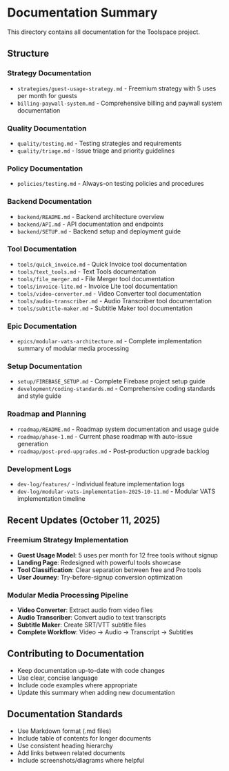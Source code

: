 # Documentation Summary

This directory contains all documentation for the Toolspace project.

## Structure

### Strategy Documentation

- `strategies/guest-usage-strategy.md` - Freemium strategy with 5 uses per month for guests
- `billing-paywall-system.md` - Comprehensive billing and paywall system documentation

### Quality Documentation

- `quality/testing.md` - Testing strategies and requirements
- `quality/triage.md` - Issue triage and priority guidelines

### Policy Documentation

- `policies/testing.md` - Always-on testing policies and procedures

### Backend Documentation

- `backend/README.md` - Backend architecture overview
- `backend/API.md` - API documentation and endpoints
- `backend/SETUP.md` - Backend setup and deployment guide

### Tool Documentation

- `tools/quick_invoice.md` - Quick Invoice tool documentation
- `tools/text_tools.md` - Text Tools documentation
- `tools/file_merger.md` - File Merger tool documentation
- `tools/invoice-lite.md` - Invoice Lite tool documentation
- `tools/video-converter.md` - Video Converter tool documentation
- `tools/audio-transcriber.md` - Audio Transcriber tool documentation
- `tools/subtitle-maker.md` - Subtitle Maker tool documentation

### Epic Documentation

- `epics/modular-vats-architecture.md` - Complete implementation summary of modular media processing

### Setup Documentation

- `setup/FIREBASE_SETUP.md` - Complete Firebase project setup guide
- `development/coding-standards.md` - Comprehensive coding standards and style guide

### Roadmap and Planning

- `roadmap/README.md` - Roadmap system documentation and usage guide
- `roadmap/phase-1.md` - Current phase roadmap with auto-issue generation
- `roadmap/post-prod-upgrades.md` - Post-production upgrade backlog

### Development Logs

- `dev-log/features/` - Individual feature implementation logs
- `dev-log/modular-vats-implementation-2025-10-11.md` - Modular VATS implementation timeline

## Recent Updates (October 11, 2025)

### Freemium Strategy Implementation

- **Guest Usage Model**: 5 uses per month for 12 free tools without signup
- **Landing Page**: Redesigned with powerful tools showcase
- **Tool Classification**: Clear separation between free and Pro tools
- **User Journey**: Try-before-signup conversion optimization

### Modular Media Processing Pipeline

- **Video Converter**: Extract audio from video files
- **Audio Transcriber**: Convert audio to text transcripts
- **Subtitle Maker**: Create SRT/VTT subtitle files
- **Complete Workflow**: Video → Audio → Transcript → Subtitles

## Contributing to Documentation

- Keep documentation up-to-date with code changes
- Use clear, concise language
- Include code examples where appropriate
- Update this summary when adding new documentation

## Documentation Standards

- Use Markdown format (.md files)
- Include table of contents for longer documents
- Use consistent heading hierarchy
- Add links between related documents
- Include screenshots/diagrams where helpful
